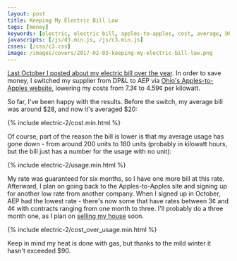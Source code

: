 ```yaml
---
layout: post
title: Keeping My Electric Bill Low
tags: [money]
keywords: [electric, electric bill, apples-to-apples, cost, average, DP&L, dayton power and light, chart, charts]
javascripts: [/js/d3.min.js, /js/c3.min.js]
csses: [/css/c3.css]
image: /images/covers/2017-02-03-keeping-my-electric-bill-low.png
---
```


[Last October I posted about my electric bill over the year](http://hendrixjoseph.github.io/my_electric_bill_over_the_past_year/). In order to save money, I switched my supplier from DP&L to AEP via [Ohio's Apples-to-Apples website](http://www.energychoice.ohio.gov/ApplesToApplesComparision.aspx?Category=Electric&TerritoryId=9&RateCode=1), lowering my costs from 7.3&cent; to 4.59&cent; per kilowatt.

So far, I've been happy with the results. Before the switch, my average bill was around $28, and now it's averaged $20:

{% include electric-2/cost.min.html %}

Of course, part of the reason the bill is lower is that my average usage has gone down - from around 200 units to 180 units (probably in kilowatt hours, but the bill just has a number for the usage with no unit):

{% include electric-2/usage.min.html %}

My rate was guaranteed for six months, so I have one more bill at this rate. Afterward, I plan on going back to the Apples-to-Apples site and signing up for another low rate from another company. When I signed up in October, AEP had the lowest rate - there's now some that have rates between 3&cent; and 4&cent; with contracts ranging from one month to three. I'll probably do a three month one, as I plan on [selling my house](http://hendrixjoseph.github.io/four-things-i'm-excited-for-in-2017/#selling-my-house) soon.

{% include electric-2/cost_over_usage.min.html %}

Keep in mind my heat is done with gas, but thanks to the mild winter it hasn't exceeded $90.
